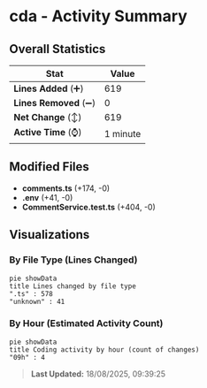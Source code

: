# cda - Activity Summary 

## Overall Statistics

| Stat                   | Value                                                             |
| ---------------------- | ----------------------------------------------------------------- |
| **Lines Added** (➕)   | 619                                          |
| **Lines Removed** (➖) | 0                                        |
| **Net Change** (↕)    | 619                |
| **Active Time** (⌚)   | 1 minute |


## Modified Files
- **comments.ts** (+174, -0)
- **.env** (+41, -0)
- **CommentService.test.ts** (+404, -0)

## Visualizations

### By File Type (Lines Changed)

```mermaid
pie showData
title Lines changed by file type
".ts" : 578
"unknown" : 41
```

### By Hour (Estimated Activity Count)

```mermaid
pie showData
title Coding activity by hour (count of changes)
"09h" : 4
```


> **Last Updated:** 18/08/2025, 09:39:25